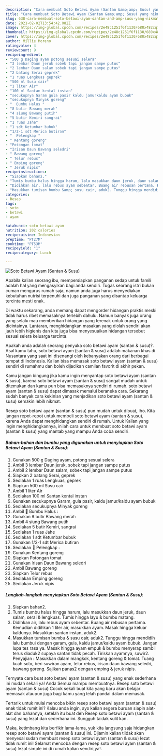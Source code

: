 ```yaml
---
description: "Cara membuat Soto Betawi Ayam (Santan &amp;amp; Susu) yang nikmat dan Mudah Dibuat"
title: "Cara membuat Soto Betawi Ayam (Santan &amp;amp; Susu) yang nikmat dan Mudah Dibuat"
slug: 638-cara-membuat-soto-betawi-ayam-santan-and-amp-susu-yang-nikmat-dan-mudah-dibuat
date: 2021-02-02T13:54:42.082Z
image: https://img-global.cpcdn.com/recipes/2e48c1251f6f1130/680x482cq70/soto-betawi-ayam-santan-susu-foto-resep-utama.jpg
thumbnail: https://img-global.cpcdn.com/recipes/2e48c1251f6f1130/680x482cq70/soto-betawi-ayam-santan-susu-foto-resep-utama.jpg
cover: https://img-global.cpcdn.com/recipes/2e48c1251f6f1130/680x482cq70/soto-betawi-ayam-santan-susu-foto-resep-utama.jpg
author: Millie Moreno
ratingvalue: 4
reviewcount: 9
recipeingredient:
- "500 g Daging ayam potong sesuai selera"
- "3 lembar Daun jeruk sobek tapi jangan sampe putus"
- "2 lembar Daun salam sobek tapi jangan sampe putus"
- "2 batang Serai geprek"
- "1 ruas Lengkuas geprek"
- "500 ml Susu cair"
- "1 liter Air"
- "100 ml Santan kental instan"
- "secukupnya Garam gula pasir kaldu jamurkaldu ayam bubuk"
- "secukupnya Minyak goreng"
- "  Bumbu Halus "
- "8 butir Bawang merah"
- "4 siung Bawang putih"
- "5 butir Kemiri sangrai"
- "1 ruas Jahe"
- "1 sdt Ketumbar bubuk"
- "1/2-1 sdt Merica butiran"
- "  Pelengkap "
- " Kentang goreng"
- "Potongan tomat"
- "Irisan Daun Bawang seledri"
- " Bawang goreng"
- " Telur rebus"
- " Emping goreng"
- " Jeruk nipis"
recipeinstructions:
- "Siapkan bahan2."
- "Tumis bumbu halus hingga harum, lalu masukkan daun jeruk, daun salam, serai &amp; lengkuas. Tumis hingga layu &amp; bumbu matang."
- "Didihkan air, lalu rebus ayam sebentar. Buang air rebusan pertama. Kemudian didihkan 1 liter air, masukkan ayam. Masak hingga keluar kaldunya. Masukkan santan instan, aduk2."
- "Masukkan tumisan bumbu &amp; susu cair, aduk2. Tunggu hingga mendidih lalu bumbui dengan garam, gula, kaldu jamur/kaldu ayam bubuk. Jangan lupa tes rasa ya. Masak hingga ayam empuk &amp; bumbu menyerap sambil terus diaduk2 supaya santan tidak pecah. Tiriskan ayamnya, suwir2. Penyajian : Masukkan dalam mangkok, kentang goreng &amp; tomat. Tuang kuah soto, beri suwiran ayam, telur rebus, irisan daun bawang seledri, bawang goreng. Sajikan panas2 dengan emping &amp; jeruk nipis."
categories:
- Resep
tags:
- soto
- betawi
- ayam

katakunci: soto betawi ayam 
nutrition: 202 calories
recipecuisine: Indonesian
preptime: "PT27M"
cooktime: "PT53M"
recipeyield: "1"
recipecategory: Lunch

---
```



![Soto Betawi Ayam (Santan &amp; Susu)](https://img-global.cpcdn.com/recipes/2e48c1251f6f1130/680x482cq70/soto-betawi-ayam-santan-susu-foto-resep-utama.jpg)

Apabila kalian seorang ibu, mempersiapkan panganan sedap untuk famili adalah hal yang mengasyikan bagi anda sendiri. Tugas seorang istri bukan cuman mengurus rumah saja, namun anda juga harus menyediakan kebutuhan nutrisi terpenuhi dan juga panganan yang disantap keluarga tercinta mesti enak.

Di waktu  sekarang, anda memang dapat mengorder hidangan praktis meski tidak harus ribet memasaknya terlebih dahulu. Namun banyak juga orang yang selalu mau memberikan hidangan yang terenak untuk orang yang dicintainya. Lantaran, menghidangkan masakan yang diolah sendiri akan jauh lebih higienis dan kita juga bisa menyesuaikan hidangan tersebut sesuai selera keluarga tercinta. 



Apakah anda adalah seorang penyuka soto betawi ayam (santan &amp; susu)?. Asal kamu tahu, soto betawi ayam (santan &amp; susu) adalah makanan khas di Nusantara yang saat ini disenangi oleh kebanyakan orang dari berbagai tempat di Indonesia. Kalian bisa memasak soto betawi ayam (santan &amp; susu) sendiri di rumahmu dan boleh dijadikan camilan favorit di akhir pekan.

Kamu jangan bingung jika kamu ingin menyantap soto betawi ayam (santan &amp; susu), karena soto betawi ayam (santan &amp; susu) sangat mudah untuk ditemukan dan kamu pun bisa memasaknya sendiri di rumah. soto betawi ayam (santan &amp; susu) dapat dimasak memalui beraneka cara. Sekarang sudah banyak cara kekinian yang menjadikan soto betawi ayam (santan &amp; susu) semakin lebih nikmat.

Resep soto betawi ayam (santan &amp; susu) pun mudah untuk dibuat, lho. Kita jangan repot-repot untuk membeli soto betawi ayam (santan &amp; susu), karena Anda dapat menghidangkan sendiri di rumah. Untuk Kalian yang ingin menghidangkannya, inilah cara untuk membuat soto betawi ayam (santan &amp; susu) yang mantab yang mampu Anda coba sendiri.

<!--inarticleads1-->

##### Bahan-bahan dan bumbu yang digunakan untuk menyiapkan Soto Betawi Ayam (Santan &amp; Susu):

1. Gunakan 500 g Daging ayam, potong sesuai selera
1. Ambil 3 lembar Daun jeruk, sobek tapi jangan sampe putus
1. Ambil 2 lembar Daun salam, sobek tapi jangan sampe putus
1. Siapkan 2 batang Serai, geprek
1. Sediakan 1 ruas Lengkuas, geprek
1. Siapkan 500 ml Susu cair
1. Ambil 1 liter Air
1. Sediakan 100 ml Santan kental instan
1. Gunakan secukupnya Garam, gula pasir, kaldu jamur/kaldu ayam bubuk
1. Sediakan secukupnya Minyak goreng
1. Ambil  🧄 Bumbu Halus :
1. Gunakan 8 butir Bawang merah
1. Ambil 4 siung Bawang putih
1. Sediakan 5 butir Kemiri, sangrai
1. Sediakan 1 ruas Jahe
1. Sediakan 1 sdt Ketumbar bubuk
1. Gunakan 1/2-1 sdt Merica butiran
1. Sediakan  🍅 Pelengkap :
1. Gunakan  Kentang goreng
1. Siapkan Potongan tomat
1. Gunakan Irisan Daun Bawang seledri
1. Ambil  Bawang goreng
1. Siapkan  Telur rebus
1. Sediakan  Emping goreng
1. Sediakan  Jeruk nipis




<!--inarticleads2-->

##### Langkah-langkah menyiapkan Soto Betawi Ayam (Santan &amp; Susu):

1. Siapkan bahan2.
1. Tumis bumbu halus hingga harum, lalu masukkan daun jeruk, daun salam, serai &amp; lengkuas. Tumis hingga layu &amp; bumbu matang.
1. Didihkan air, lalu rebus ayam sebentar. Buang air rebusan pertama. Kemudian didihkan 1 liter air, masukkan ayam. Masak hingga keluar kaldunya. Masukkan santan instan, aduk2.
1. Masukkan tumisan bumbu &amp; susu cair, aduk2. Tunggu hingga mendidih lalu bumbui dengan garam, gula, kaldu jamur/kaldu ayam bubuk. Jangan lupa tes rasa ya. Masak hingga ayam empuk &amp; bumbu menyerap sambil terus diaduk2 supaya santan tidak pecah. Tiriskan ayamnya, suwir2. Penyajian : Masukkan dalam mangkok, kentang goreng &amp; tomat. Tuang kuah soto, beri suwiran ayam, telur rebus, irisan daun bawang seledri, bawang goreng. Sajikan panas2 dengan emping &amp; jeruk nipis.




Ternyata cara buat soto betawi ayam (santan &amp; susu) yang enak sederhana ini mudah sekali ya! Anda Semua mampu membuatnya. Resep soto betawi ayam (santan &amp; susu) Cocok sekali buat kita yang baru akan belajar memasak ataupun juga bagi kamu yang telah pandai dalam memasak.

Tertarik untuk mulai mencoba bikin resep soto betawi ayam (santan &amp; susu) enak tidak rumit ini? Kalau anda ingin, ayo kalian segera buruan siapin alat-alat dan bahannya, setelah itu buat deh Resep soto betawi ayam (santan &amp; susu) yang lezat dan sederhana ini. Sungguh taidak sulit kan. 

Maka, ketimbang kita berfikir lama-lama, yuk kita langsung saja hidangkan resep soto betawi ayam (santan &amp; susu) ini. Dijamin kalian tiidak akan menyesal sudah membuat resep soto betawi ayam (santan &amp; susu) lezat tidak rumit ini! Selamat mencoba dengan resep soto betawi ayam (santan &amp; susu) lezat simple ini di rumah kalian sendiri,ya!.

